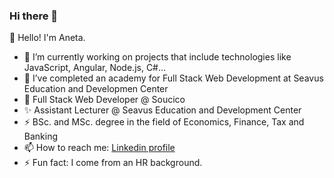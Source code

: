 ### Hi there 👋

<!--
**anetastankovska/anetastankovska** is a ✨ _special_ ✨ repository because its `README.md` (this file) appears on your GitHub profile.

Here are some ideas to get you started:

- 🔭 I’m currently working on ...
- 🌱 I’m currently learning ...
- 👯 I’m looking to collaborate on ...
- 🤔 I’m looking for help with ...
- 💬 Ask me about ...
- 📫 How to reach me: ...
- 😄 Pronouns: ...
- ⚡ Fun fact: ...
-->

👋 Hello! I'm Aneta.

- 🔭 I’m currently working on projects that include technologies like JavaScript, Angular, Node.js, C#...
- 🌱 I’ve completed an academy for Full Stack Web Development at Seavus Education and Developmen Center
- 👯 Full Stack Web Developer @ Soucico
- ✨ Assistant Lecturer @ Seavus Education and Development Center
- ⚡ BSc. and MSc. degree in the field of Economics, Finance, Tax and Banking
- 📫 How to reach me: [Linkedin profile](https://www.linkedin.com/in/aneta-stankovska-ane/)
- ⚡ Fun fact: I come from an HR background.
 
